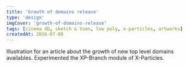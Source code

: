 ```yaml
---
title: 'Growth of domains release'
type: 'design'
imgCover: 'growth-of-domains-release'
tags: [cinema 4D, sketch & toon, low poly, x-particles, artworks]
createdAt: 2016-07-08
---
```


Illustration for an article about the growth of new top level domains availables. Experimented the XP-Branch module of X-Particles.
<!--more-->